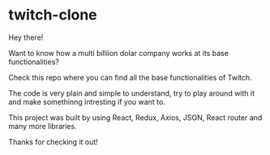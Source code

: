 # twitch-clone

Hey there!

Want to know how a multi billiion dolar company works at its base functionalities?

Check this repo where you can find all the base functionalities of Twitch.

The code is very plain and simple to understand, try to play around with it and make somethinng intresting if you want to.

This project was built by using React, Redux, Axios, JSON, React router and many more libraries.

Thanks for checking it out!
